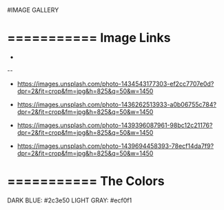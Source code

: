 #IMAGE GALLERY

===========
Image Links
===========

- 
-- 
- https://images.unsplash.com/photo-1434543177303-ef2cc7707e0d?dpr=2&fit=crop&fm=jpg&h=825&q=50&w=1450
- https://images.unsplash.com/photo-1436262513933-a0b06755c784?dpr=2&fit=crop&fm=jpg&h=825&q=50&w=1450
- https://images.unsplash.com/photo-1439396087961-98bc12c21176?dpr=2&fit=crop&fm=jpg&h=825&q=50&w=1450
- https://images.unsplash.com/photo-1439694458393-78ecf14da7f9?dpr=2&fit=crop&fm=jpg&h=825&q=50&w=1450

    <script src="https://code.jquery.com/jquery-3.5.1.min.js"></script>
   <script src="https://stackpath.bootstrapcdn.com/bootstrap/4.5.2/js/bootstrap.min.js"></script>
===========
The Colors
===========
DARK BLUE: #2c3e50
LIGHT GRAY: #ecf0f1